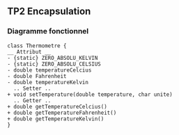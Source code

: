 ## TP2 Encapsulation ##

### Diagramme fonctionnel ###

```plantuml
class Thermometre {
__ Attribut __
- {static} ZERO_ABSOLU_KELVIN
- {static} ZERO_ABSOLU_CELSIUS
- double temperatureCelcius
- double Fahrenheit
- double temperatureKelvin
  .. Setter ..
+ void setTemperature(double temperature, char unite)
  .. Getter ..
+ double getTemperatureCelcius()
+ double getTemperatureFahrenheit()
+ double getTemperatureKelvin()
}
```